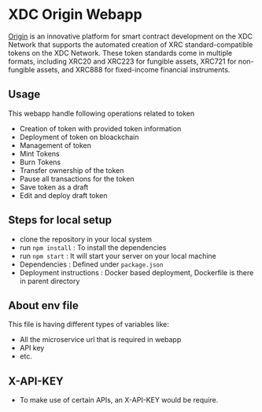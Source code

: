 # XDC Origin Webapp

[Origin](https://origin.xdc.org/) is an innovative platform for smart contract development on the XDC Network that supports the automated creation of XRC standard-compatible tokens on the XDC Network. These token standards come in multiple formats, including XRC20 and XRC223 for fungible assets, XRC721 for non-fungible assets, and XRC888 for fixed-income financial instruments.

## Usage

This webapp handle following operations related to token

- Creation of token with provided token information
- Deployment of token on bloackchain
- Management of token
- Mint Tokens
- Burn Tokens
- Transfer ownership of the token
- Pause all transactions for the token
- Save token as a draft
- Edit and deploy draft token

## Steps for local setup

- clone the repository in your local system
- run `npm install` : To install the dependencies
- run `npm start` : It will start your server on your local machine
- Dependencies : Defined under `package.json`
- Deployment instructions : Docker based deployment, Dockerfile is there in parent directory

## About env file

This file is having different types of variables like:

- All the microservice url that is required in webapp
- API key
- etc.

## X-API-KEY

- To make use of certain APIs, an X-API-KEY would be require.


